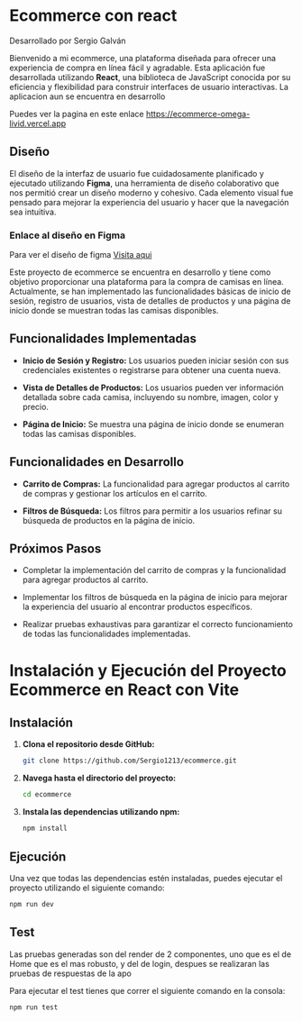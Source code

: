 # Ecommerce con react

Desarrollado por Sergio Galván

Bienvenido a mi ecommerce, una plataforma diseñada para ofrecer una experiencia de compra en línea fácil y agradable. Esta aplicación fue desarrollada utilizando **React**, una biblioteca de JavaScript conocida por su eficiencia y flexibilidad para construir interfaces de usuario interactivas. La aplicacion aun se encuentra en desarrollo

Puedes ver la pagina en este enlace https://ecommerce-omega-livid.vercel.app

## Diseño

El diseño de la interfaz de usuario fue cuidadosamente planificado y ejecutado utilizando **Figma**, una herramienta de diseño colaborativo que nos permitió crear un diseño moderno y cohesivo. Cada elemento visual fue pensado para mejorar la experiencia del usuario y hacer que la navegación sea intuitiva.

### Enlace al diseño en Figma
Para ver el diseño de figma [Visita aqui](https://www.figma.com/design/olIWKMrJlhsrzVuvpdFWIL/Untitled?node-id=0-1&t=DjiBulhqntmI8i60-1)

Este proyecto de ecommerce se encuentra en desarrollo y tiene como objetivo proporcionar una plataforma para la compra de camisas en línea. Actualmente, se han implementado las funcionalidades básicas de inicio de sesión, registro de usuarios, vista de detalles de productos y una página de inicio donde se muestran todas las camisas disponibles.

## Funcionalidades Implementadas

- **Inicio de Sesión y Registro:** Los usuarios pueden iniciar sesión con sus credenciales existentes o registrarse para obtener una cuenta nueva.

- **Vista de Detalles de Productos:** Los usuarios pueden ver información detallada sobre cada camisa, incluyendo su nombre, imagen, color y precio.

- **Página de Inicio:** Se muestra una página de inicio donde se enumeran todas las camisas disponibles.

## Funcionalidades en Desarrollo

- **Carrito de Compras:** La funcionalidad para agregar productos al carrito de compras y gestionar los artículos en el carrito.

- **Filtros de Búsqueda:** Los filtros para permitir a los usuarios refinar su búsqueda de productos en la página de inicio.

## Próximos Pasos

- Completar la implementación del carrito de compras y la funcionalidad para agregar productos al carrito.

- Implementar los filtros de búsqueda en la página de inicio para mejorar la experiencia del usuario al encontrar productos específicos.

- Realizar pruebas exhaustivas para garantizar el correcto funcionamiento de todas las funcionalidades implementadas.


# Instalación y Ejecución del Proyecto Ecommerce en React con Vite

## Instalación

1. **Clona el repositorio desde GitHub:**

   ```bash
   git clone https://github.com/Sergio1213/ecommerce.git
   ```
   
2. **Navega hasta el directorio del proyecto:**

   ```bash
   cd ecommerce
   ```

3. **Instala las dependencias utilizando npm:**
   
     ```bash
   npm install
   ```
## Ejecución

Una vez que todas las dependencias estén instaladas, puedes ejecutar el proyecto utilizando el siguiente comando:

```bash
npm run dev
```

## Test

Las pruebas generadas son del render de 2 componentes, uno que es el de Home que es el mas robusto, y del de login, despues se realizaran las pruebas de respuestas de la apo

Para ejecutar el test tienes que correr el siguiente comando en la consola:

```bash
npm run test
```
